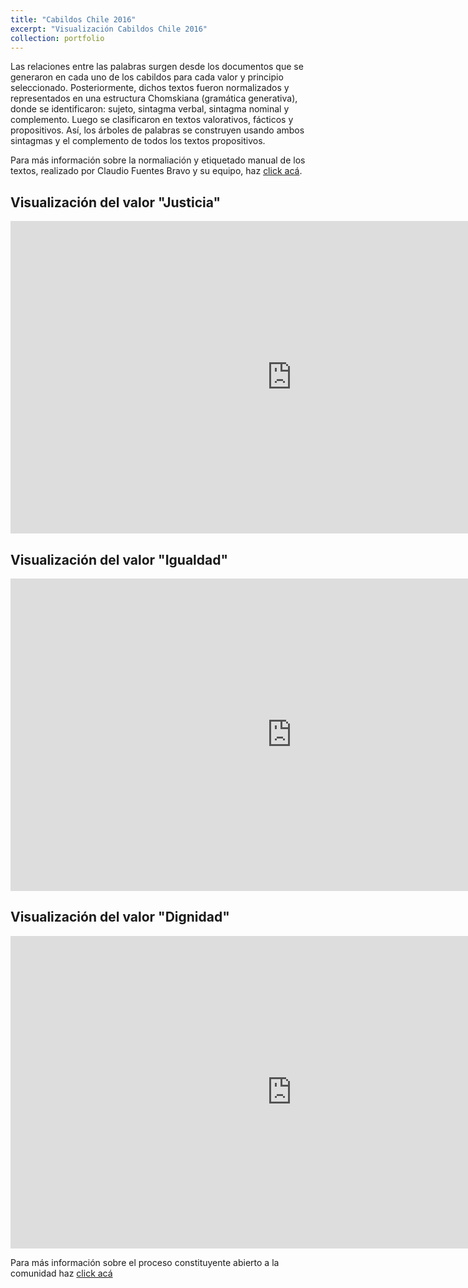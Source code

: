 ```yaml
---
title: "Cabildos Chile 2016"
excerpt: "Visualización Cabildos Chile 2016"
collection: portfolio
---
```



Las relaciones entre las palabras surgen desde los documentos que se generaron en cada uno de los cabildos para cada valor y principio seleccionado. Posteriormente, dichos textos fueron normalizados y representados en una estructura Chomskiana (gramática generativa), donde se identificaron: sujeto, sintagma verbal, sintagma nominal y complemento. Luego se clasificaron en textos valorativos, fácticos y propositivos. Así, los árboles de palabras se construyen usando ambos sintagmas y el complemento de todos los textos propositivos. 

Para más información sobre la normaliación y etiquetado manual de los textos, realizado por Claudio Fuentes Bravo y su equipo, haz <a href="https://www.researchgate.net/publication/319016008_200K_Crowdsourced_Political_Arguments_for_a_New_Chilean_Constitution" target="_blank">click acá</a>.




Visualización del valor "Justicia"
--------

<iframe width="900" height="500" src="https://crcandia.github.io/crcandiav/files/Justicia_valores.html" frameborder="0" allowfullscreen></iframe>

Visualización del valor "Igualdad"
--------

<iframe width="900" height="500" src="https://crcandia.github.io/crcandiav/files/igualdad_valores.html" frameborder="0" allowfullscreen></iframe>

Visualización del valor "Dignidad"
--------

<iframe width="900" height="500" src="https://crcandia.github.io/crcandiav/files/dignidad_valores.html" frameborder="0" allowfullscreen></iframe>



Para más información sobre el proceso constituyente abierto a la comunidad haz  <a href="https://www.unaconstitucionparachile.cl/memoria_proceso_constituyente.pdf" target="_blank">click acá</a>


